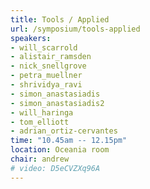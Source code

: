```yaml
---
title: Tools / Applied
url: /symposium/tools-applied
speakers:
- will_scarrold
- alistair_ramsden
- nick_snellgrove
- petra_muellner
- shrividya_ravi
- simon_anastasiadis
- simon_anastasiadis2
- will_haringa
- tom_elliott
- adrian_ortiz-cervantes
time: "10.45am -- 12.15pm"
location: Oceania room
chair: andrew
# video: D5eCVZXq96A
---
```


